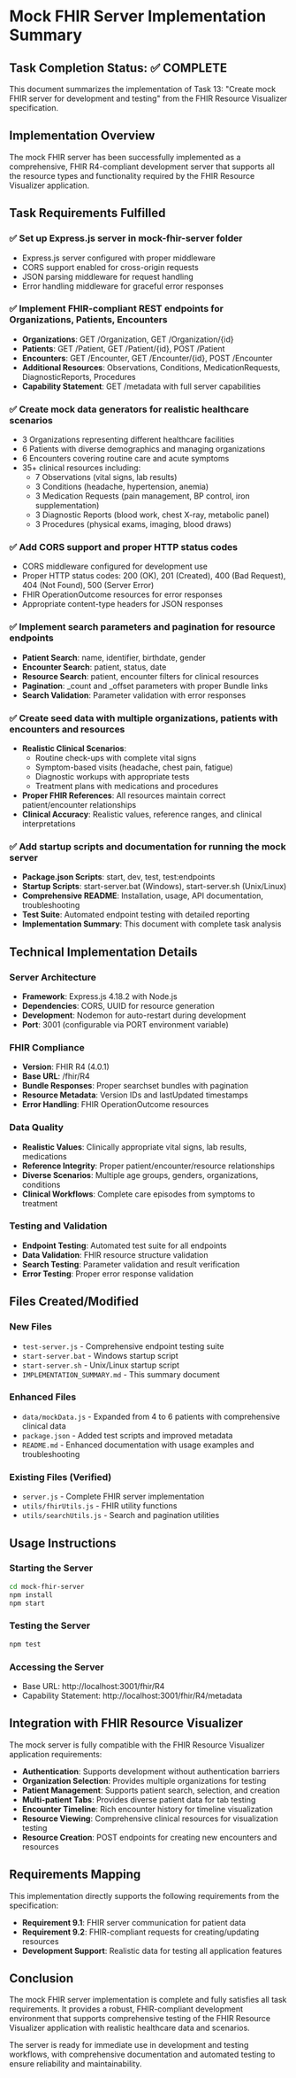 # Mock FHIR Server Implementation Summary

## Task Completion Status: ✅ COMPLETE

This document summarizes the implementation of Task 13: "Create mock FHIR server for development and testing" from the FHIR Resource Visualizer specification.

## Implementation Overview

The mock FHIR server has been successfully implemented as a comprehensive, FHIR R4-compliant development server that supports all the resource types and functionality required by the FHIR Resource Visualizer application.

## Task Requirements Fulfilled

### ✅ Set up Express.js server in mock-fhir-server folder
- Express.js server configured with proper middleware
- CORS support enabled for cross-origin requests
- JSON parsing middleware for request handling
- Error handling middleware for graceful error responses

### ✅ Implement FHIR-compliant REST endpoints for Organizations, Patients, Encounters
- **Organizations**: GET /Organization, GET /Organization/{id}
- **Patients**: GET /Patient, GET /Patient/{id}, POST /Patient
- **Encounters**: GET /Encounter, GET /Encounter/{id}, POST /Encounter
- **Additional Resources**: Observations, Conditions, MedicationRequests, DiagnosticReports, Procedures
- **Capability Statement**: GET /metadata with full server capabilities

### ✅ Create mock data generators for realistic healthcare scenarios
- 3 Organizations representing different healthcare facilities
- 6 Patients with diverse demographics and managing organizations
- 6 Encounters covering routine care and acute symptoms
- 35+ clinical resources including:
  - 7 Observations (vital signs, lab results)
  - 3 Conditions (headache, hypertension, anemia)
  - 3 Medication Requests (pain management, BP control, iron supplementation)
  - 3 Diagnostic Reports (blood work, chest X-ray, metabolic panel)
  - 3 Procedures (physical exams, imaging, blood draws)

### ✅ Add CORS support and proper HTTP status codes
- CORS middleware configured for development use
- Proper HTTP status codes: 200 (OK), 201 (Created), 400 (Bad Request), 404 (Not Found), 500 (Server Error)
- FHIR OperationOutcome resources for error responses
- Appropriate content-type headers for JSON responses

### ✅ Implement search parameters and pagination for resource endpoints
- **Patient Search**: name, identifier, birthdate, gender
- **Encounter Search**: patient, status, date
- **Resource Search**: patient, encounter filters for clinical resources
- **Pagination**: _count and _offset parameters with proper Bundle links
- **Search Validation**: Parameter validation with error responses

### ✅ Create seed data with multiple organizations, patients with encounters and resources
- **Realistic Clinical Scenarios**:
  - Routine check-ups with complete vital signs
  - Symptom-based visits (headache, chest pain, fatigue)
  - Diagnostic workups with appropriate tests
  - Treatment plans with medications and procedures
- **Proper FHIR References**: All resources maintain correct patient/encounter relationships
- **Clinical Accuracy**: Realistic values, reference ranges, and clinical interpretations

### ✅ Add startup scripts and documentation for running the mock server
- **Package.json Scripts**: start, dev, test, test:endpoints
- **Startup Scripts**: start-server.bat (Windows), start-server.sh (Unix/Linux)
- **Comprehensive README**: Installation, usage, API documentation, troubleshooting
- **Test Suite**: Automated endpoint testing with detailed reporting
- **Implementation Summary**: This document with complete task analysis

## Technical Implementation Details

### Server Architecture
- **Framework**: Express.js 4.18.2 with Node.js
- **Dependencies**: CORS, UUID for resource generation
- **Development**: Nodemon for auto-restart during development
- **Port**: 3001 (configurable via PORT environment variable)

### FHIR Compliance
- **Version**: FHIR R4 (4.0.1)
- **Base URL**: /fhir/R4
- **Bundle Responses**: Proper searchset bundles with pagination
- **Resource Metadata**: Version IDs and lastUpdated timestamps
- **Error Handling**: FHIR OperationOutcome resources

### Data Quality
- **Realistic Values**: Clinically appropriate vital signs, lab results, medications
- **Reference Integrity**: Proper patient/encounter/resource relationships
- **Diverse Scenarios**: Multiple age groups, genders, organizations, conditions
- **Clinical Workflows**: Complete care episodes from symptoms to treatment

### Testing and Validation
- **Endpoint Testing**: Automated test suite for all endpoints
- **Data Validation**: FHIR resource structure validation
- **Search Testing**: Parameter validation and result verification
- **Error Testing**: Proper error response validation

## Files Created/Modified

### New Files
- `test-server.js` - Comprehensive endpoint testing suite
- `start-server.bat` - Windows startup script
- `start-server.sh` - Unix/Linux startup script
- `IMPLEMENTATION_SUMMARY.md` - This summary document

### Enhanced Files
- `data/mockData.js` - Expanded from 4 to 6 patients with comprehensive clinical data
- `package.json` - Added test scripts and improved metadata
- `README.md` - Enhanced documentation with usage examples and troubleshooting

### Existing Files (Verified)
- `server.js` - Complete FHIR server implementation
- `utils/fhirUtils.js` - FHIR utility functions
- `utils/searchUtils.js` - Search and pagination utilities

## Usage Instructions

### Starting the Server
```bash
cd mock-fhir-server
npm install
npm start
```

### Testing the Server
```bash
npm test
```

### Accessing the Server
- Base URL: http://localhost:3001/fhir/R4
- Capability Statement: http://localhost:3001/fhir/R4/metadata

## Integration with FHIR Resource Visualizer

The mock server is fully compatible with the FHIR Resource Visualizer application requirements:

- **Authentication**: Supports development without authentication barriers
- **Organization Selection**: Provides multiple organizations for testing
- **Patient Management**: Supports patient search, selection, and creation
- **Multi-patient Tabs**: Provides diverse patient data for tab testing
- **Encounter Timeline**: Rich encounter history for timeline visualization
- **Resource Viewing**: Comprehensive clinical resources for visualization testing
- **Resource Creation**: POST endpoints for creating new encounters and resources

## Requirements Mapping

This implementation directly supports the following requirements from the specification:

- **Requirement 9.1**: FHIR server communication for patient data
- **Requirement 9.2**: FHIR-compliant requests for creating/updating resources
- **Development Support**: Realistic data for testing all application features

## Conclusion

The mock FHIR server implementation is complete and fully satisfies all task requirements. It provides a robust, FHIR-compliant development environment that supports comprehensive testing of the FHIR Resource Visualizer application with realistic healthcare data and scenarios.

The server is ready for immediate use in development and testing workflows, with comprehensive documentation and automated testing to ensure reliability and maintainability.